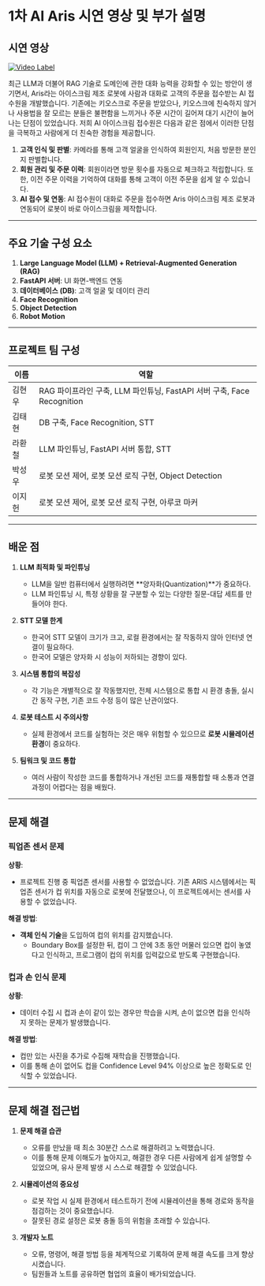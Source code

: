 # 1차 AI Aris 시연 영상 및 부가 설명

## 시연 영상

[![Video Label](http://img.youtube.com/vi/OnH8ScQYvCw/0.jpg)](https://www.youtube.com/watch?v=OnH8ScQYvCw)

최근 LLM과 더불어 RAG 기술로 도메인에 관한 대화 능력을 강화할 수 있는 방안이 생기면서, Aris라는 아이스크림 제조 로봇에 사람과 대화로 고객의 주문을 접수받는 AI 접수원을 개발했습니다. 기존에는 키오스크로 주문을 받았으나, 키오스크에 친숙하지 않거나 사용법을 잘 모르는 분들은 불편함을 느끼거나 주문 시간이 길어져 대기 시간이 늘어나는 단점이 있었습니다. 저희 AI 아이스크림 접수원은 다음과 같은 점에서 이러한 단점을 극복하고 사람에게 더 친숙한 경험을 제공합니다.

1. **고객 인식 및 판별**: 카메라를 통해 고객 얼굴을 인식하여 회원인지, 처음 방문한 분인지 판별합니다.
2. **회원 관리 및 주문 이력**: 회원이라면 방문 횟수를 자동으로 체크하고 적립합니다. 또한, 이전 주문 이력을 기억하여 대화를 통해 고객이 이전 주문을 쉽게 알 수 있습니다.
3. **AI 접수 및 연동**: AI 접수원이 대화로 주문을 접수하면 Aris 아이스크림 제조 로봇과 연동되어 로봇이 바로 아이스크림을 제작합니다.


---

## 주요 기술 구성 요소

1. **Large Language Model (LLM) + Retrieval-Augmented Generation (RAG)**
2. **FastAPI 서버**: UI 화면-백엔드 연동
3. **데이터베이스 (DB)**: 고객 얼굴 및 데이터 관리
4. **Face Recognition**
5. **Object Detection**
6. **Robot Motion**

---

## 프로젝트 팀 구성

| 이름   | 역할                                                   |
|--------|--------------------------------------------------------|
| 김현우 | RAG 파이프라인 구축, LLM 파인튜닝, FastAPI 서버 구축, Face Recognition |
| 김태현 | DB 구축, Face Recognition, STT                       |
| 라환철 | LLM 파인튜닝, FastAPI 서버 통합, STT                  |
| 박성우 | 로봇 모션 제어, 로봇 모션 로직 구현, Object Detection  |
| 이지헌 | 로봇 모션 제어, 로봇 모션 로직 구현, 아루코 마커      |

---

## 배운 점

1. **LLM 최적화 및 파인튜닝**
   - LLM을 일반 컴퓨터에서 실행하려면 **양자화(Quantization)**가 중요하다.
   - LLM 파인튜닝 시, 특정 상황을 잘 구분할 수 있는 다양한 질문-대답 세트를 만들어야 한다.

2. **STT 모델 한계**
   - 한국어 STT 모델이 크기가 크고, 로컬 환경에서는 잘 작동하지 않아 인터넷 연결이 필요하다.
   - 한국어 모델은 양자화 시 성능이 저하되는 경향이 있다.

3. **시스템 통합의 복잡성**
   - 각 기능은 개별적으로 잘 작동했지만, 전체 시스템으로 통합 시 환경 충돌, 실시간 동작 구현, 기존 코드 수정 등이 많은 난관이었다.

4. **로봇 테스트 시 주의사항**
   - 실제 환경에서 코드를 실험하는 것은 매우 위험할 수 있으므로 **로봇 시뮬레이션 환경**이 중요하다.

5. **팀워크 및 코드 통합**
   - 여러 사람이 작성한 코드를 통합하거나 개선된 코드를 재통합할 때 소통과 연결 과정이 어렵다는 점을 배웠다.

---

## 문제 해결

### 픽업존 센서 문제

**상황**: 
- 프로젝트 진행 중 픽업존 센서를 사용할 수 없었습니다. 기존 ARIS 시스템에서는 픽업존 센서가 컵 위치를 자동으로 로봇에 전달했으나, 이 프로젝트에서는 센서를 사용할 수 없었습니다.

**해결 방법**:
- **객체 인식 기술**을 도입하여 컵의 위치를 감지했습니다. 
  - Boundary Box를 설정한 뒤, 컵이 그 안에 3초 동안 머물러 있으면 컵이 놓였다고 인식하고, 프로그램이 컵의 위치를 입력값으로 받도록 구현했습니다.

### 컵과 손 인식 문제

**상황**: 
- 데이터 수집 시 컵과 손이 같이 있는 경우만 학습을 시켜, 손이 없으면 컵을 인식하지 못하는 문제가 발생했습니다.

**해결 방법**:
- 컵만 있는 사진을 추가로 수집해 재학습을 진행했습니다.
- 이를 통해 손이 없어도 컵을 Confidence Level 94% 이상으로 높은 정확도로 인식할 수 있었습니다.

---

## 문제 해결 접근법

1. **문제 해결 습관**
   - 오류를 만났을 때 최소 30분간 스스로 해결하려고 노력했습니다.
   - 이를 통해 문제 이해도가 높아지고, 해결한 경우 다른 사람에게 쉽게 설명할 수 있었으며, 유사 문제 발생 시 스스로 해결할 수 있었습니다.

2. **시뮬레이션의 중요성**
   - 로봇 작업 시 실제 환경에서 테스트하기 전에 시뮬레이션을 통해 경로와 동작을 점검하는 것이 중요했습니다.
   - 잘못된 경로 설정은 로봇 충돌 등의 위험을 초래할 수 있습니다.

3. **개발자 노트**
   - 오류, 명령어, 해결 방법 등을 체계적으로 기록하여 문제 해결 속도를 크게 향상시켰습니다.
   - 팀원들과 노트를 공유하면 협업의 효율이 배가되었습니다.



